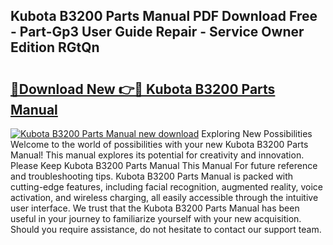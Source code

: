 ## Kubota B3200 Parts Manual PDF Download Free - Part-Gp3 User Guide Repair - Service Owner Edition RGtQn

# <h2><a href="http://bc16704.oget.top/?id=Kubota+B3200+Parts+Manual">🔗Download New 👉🔴 Kubota B3200 Parts Manual</a></h2>

[![Kubota B3200 Parts Manual new download](https://i.imgur.com/5g1atiW.png)](http://bc16704.oget.top/?id=Kubota+B3200+Parts+Manual)
Exploring New Possibilities Welcome to the world of possibilities with your new Kubota B3200 Parts Manual! This manual explores its potential for creativity and innovation. Please Keep Kubota B3200 Parts Manual This Manual For future reference and troubleshooting tips. Kubota B3200 Parts Manual is packed with cutting-edge features, including facial recognition, augmented reality, voice activation, and wireless charging, all easily accessible through the intuitive user interface. We trust that the Kubota B3200 Parts Manual has been useful in your journey to familiarize yourself with your new acquisition. Should you require assistance, do not hesitate to contact our support team.
